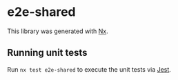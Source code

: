 # e2e-shared

This library was generated with [Nx](https://nx.dev).

## Running unit tests

Run `nx test e2e-shared` to execute the unit tests via [Jest](https://jestjs.io).
